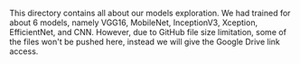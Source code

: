 
This directory contains all about our models exploration. We had trained for about 6 models, namely VGG16, MobileNet, InceptionV3, Xception, EfficientNet, and CNN. However, due to GitHub file size limitation, some of the files won't be pushed here, instead we will give the Google Drive link access.
